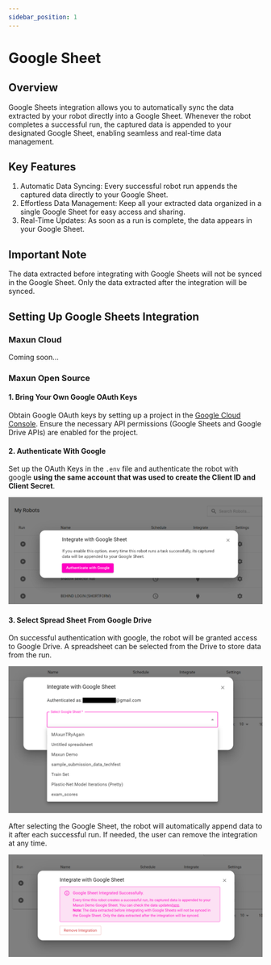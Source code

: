 ```yaml
---
sidebar_position: 1
---
```


# Google Sheet

## Overview

Google Sheets integration allows you to automatically sync the data extracted by your robot directly into a Google Sheet. Whenever the robot completes a successful run, the captured data is appended to your designated Google Sheet, enabling seamless and real-time data management.

## Key Features

1. Automatic Data Syncing: Every successful robot run appends the captured data directly to your Google Sheet.
2. Effortless Data Management: Keep all your extracted data organized in a single Google Sheet for easy access and sharing.
3. Real-Time Updates: As soon as a run is complete, the data appears in your Google Sheet.

## Important Note

The data extracted before integrating with Google Sheets will not be synced in the Google Sheet. Only the data extracted after the integration will be synced.

## Setting Up Google Sheets Integration

### Maxun Cloud
Coming soon...

### Maxun Open Source

#### 1. Bring Your Own Google OAuth Keys
Obtain Google OAuth keys by setting up a project in the [Google Cloud Console](https://console.cloud.google.com/).
Ensure the necessary API permissions (Google Sheets and Google Drive APIs) are enabled for the project.

#### 2. Authenticate With Google
Set up the OAuth Keys in the `.env` file and authenticate the robot with google **using the same account that was used to create the Client ID and Client Secret**.

![Maxun GSheet Integration](gsheet_integration.png)

#### 3. Select Spread Sheet From Google Drive
On successful authentication with google, the robot will be granted access to Google Drive. A spreadsheet can be selected from the Drive to store data from the run.

![Maxun GSheet Sheets](gsheet_sheets.png)

After selecting the Google Sheet, the robot will automatically append data to it after each successful run. If needed, the user can remove the integration at any time.

![Maxun GSheet Integrated](gsheet_integrated.png)

